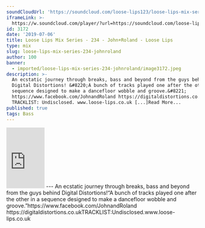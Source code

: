 ```yaml
---
soundCloudUrl: 'https://soundcloud.com/loose-lips123/loose-lips-mix-series-234-johnroland'
iframeLink: >-
  https://w.soundcloud.com/player/?url=https://soundcloud.com/loose-lips123/loose-lips-mix-series-234-johnroland&color=00aabb&auto_play=false&hide_related=false&show_comments=true&show_user=true&show_reposts=false
id: 3172
date: '2019-07-06'
title: Loose Lips Mix Series - 234 - John+Roland - Loose Lips
type: mix
slug: loose-lips-mix-series-234-johnroland
author: 100
banner:
  - imported/loose-lips-mix-series-234-johnroland/image3172.jpeg
description: >-
  An ecstatic journey through breaks, bass and beyond from the guys behind
  Digital Distortions! &#8220;A bunch of tracks played one after the other in a
  sequence designed to make a dancefloor wobble and groove.&#8221;
  https://www.facebook.com/JohnandRoland https://digitaldistortions.co.uk
  TRACKLIST: Undisclosed. www.loose-lips.co.uk [...]Read More...
published: true
tags: Bass
---
```

<iframe id="sc-widget" title="title" width="100" height="160" scrolling="no" frameborder="yes" allow="autoplay" src="https://w.soundcloud.com/player/?url=https://soundcloud.com/loose-lips123/loose-lips-mix-series-234-johnroland&amp;color=00aabb&amp;auto_play=false&amp;hide_related=false&amp;show_comments=true&amp;show_user=true&amp;show_reposts=false"></iframe>
---
An ecstatic journey through breaks, bass and beyond from the guys behind Digital Distortions!“A bunch of tracks played one after the other in a sequence designed  
to make a dancefloor wobble and groove.”https://www.facebook.com/JohnandRoland  
https://digitaldistortions.co.ukTRACKLIST:Undisclosed.www.loose-lips.co.uk